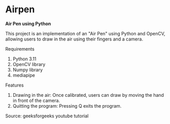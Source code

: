 # Airpen
**Air Pen using Python**

This project is an implementation of an "Air Pen" using Python and OpenCV, allowing users to draw in the air using their fingers and a camera. 

Requirements
1.	Python 3.11
2.	OpenCV library
3.	Numpy library
4.	mediapipe

Features
1.	Drawing in the air: Once calibrated, users can draw by moving the hand in front of the camera.
2.	Quitting the program: Pressing Q exits the program.

Source:
geeksforgeeks
youtube tutorial
